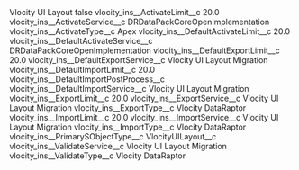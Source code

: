 <?xml version="1.0" encoding="UTF-8"?>
<CustomMetadata xmlns="http://soap.sforce.com/2006/04/metadata" xmlns:xsi="http://www.w3.org/2001/XMLSchema-instance" xmlns:xsd="http://www.w3.org/2001/XMLSchema">
    <label>Vlocity UI Layout</label>
    <protected>false</protected>
    <values>
        <field>vlocity_ins__ActivateLimit__c</field>
        <value xsi:type="xsd:double">20.0</value>
    </values>
    <values>
        <field>vlocity_ins__ActivateService__c</field>
        <value xsi:type="xsd:string">DRDataPackCoreOpenImplementation</value>
    </values>
    <values>
        <field>vlocity_ins__ActivateType__c</field>
        <value xsi:type="xsd:string">Apex</value>
    </values>
    <values>
        <field>vlocity_ins__DefaultActivateLimit__c</field>
        <value xsi:type="xsd:double">20.0</value>
    </values>
    <values>
        <field>vlocity_ins__DefaultActivateService__c</field>
        <value xsi:type="xsd:string">DRDataPackCoreOpenImplementation</value>
    </values>
    <values>
        <field>vlocity_ins__DefaultExportLimit__c</field>
        <value xsi:type="xsd:double">20.0</value>
    </values>
    <values>
        <field>vlocity_ins__DefaultExportService__c</field>
        <value xsi:type="xsd:string">Vlocity UI Layout Migration</value>
    </values>
    <values>
        <field>vlocity_ins__DefaultImportLimit__c</field>
        <value xsi:type="xsd:double">20.0</value>
    </values>
    <values>
        <field>vlocity_ins__DefaultImportPostProcess__c</field>
        <value xsi:nil="true"/>
    </values>
    <values>
        <field>vlocity_ins__DefaultImportService__c</field>
        <value xsi:type="xsd:string">Vlocity UI Layout Migration</value>
    </values>
    <values>
        <field>vlocity_ins__ExportLimit__c</field>
        <value xsi:type="xsd:double">20.0</value>
    </values>
    <values>
        <field>vlocity_ins__ExportService__c</field>
        <value xsi:type="xsd:string">Vlocity UI Layout Migration</value>
    </values>
    <values>
        <field>vlocity_ins__ExportType__c</field>
        <value xsi:type="xsd:string">Vlocity DataRaptor</value>
    </values>
    <values>
        <field>vlocity_ins__ImportLimit__c</field>
        <value xsi:type="xsd:double">20.0</value>
    </values>
    <values>
        <field>vlocity_ins__ImportService__c</field>
        <value xsi:type="xsd:string">Vlocity UI Layout Migration</value>
    </values>
    <values>
        <field>vlocity_ins__ImportType__c</field>
        <value xsi:type="xsd:string">Vlocity DataRaptor</value>
    </values>
    <values>
        <field>vlocity_ins__PrimarySObjectType__c</field>
        <value xsi:type="xsd:string">VlocityUILayout__c</value>
    </values>
    <values>
        <field>vlocity_ins__ValidateService__c</field>
        <value xsi:type="xsd:string">Vlocity UI Layout Migration</value>
    </values>
    <values>
        <field>vlocity_ins__ValidateType__c</field>
        <value xsi:type="xsd:string">Vlocity DataRaptor</value>
    </values>
</CustomMetadata>
